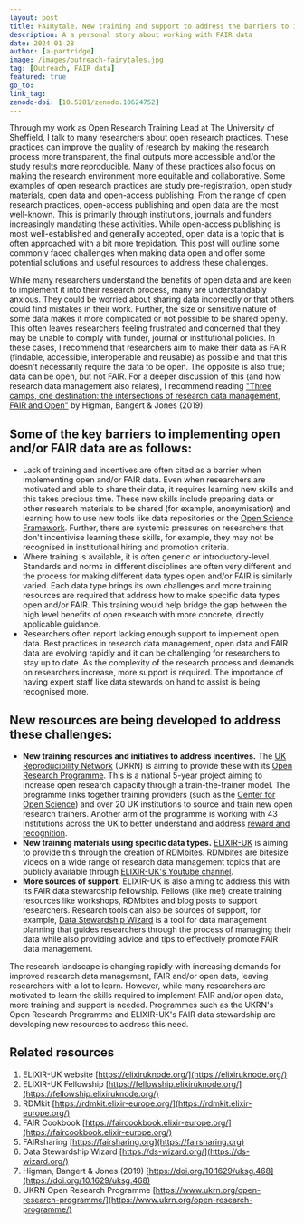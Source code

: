```yaml
---
layout: post
title: FAIRytale. New training and support to address the barriers to implementing Open and FAIR data practices
description: A a personal story about working with FAIR data
date: 2024-01-28
author: [a-partridge]
image: /images/outreach-fairytales.jpg
tag: [Outreach, FAIR data]
featured: true
go_to: 
link_tag: 
zenodo-doi: [10.5281/zenodo.10624752]
---
```



Through my work as Open Research Training Lead at The University of Sheffield, I talk to many researchers about open research practices. These practices can improve the quality of research by making the research process more transparent, the final outputs more accessible and/or the study results more reproducible. Many of these practices also focus on making the research environment more equitable and collaborative. Some examples of open research practices are study pre-registration, open study materials, open data and open-access publishing. From the range of open research practices, open-access publishing and open data are the most well-known. This is primarily through institutions, journals and funders increasingly mandating these activities. While open-access publishing is most well-established and generally accepted, open data is a topic that is often approached with a bit more trepidation. This post will outline some commonly faced challenges when making data open and offer some potential solutions and useful resources to address these challenges.

While many researchers understand the benefits of open data and are keen to implement it into their research process, many are understandably anxious. They could be worried about sharing data incorrectly or that others could find mistakes in their work. Further, the size or sensitive nature of some data makes it more complicated or not possible to be shared openly. This often leaves researchers feeling frustrated and concerned that they may be unable to comply with funder, journal or institutional policies. In these cases, I recommend that researchers aim to make their data as FAIR (findable, accessible, interoperable and reusable) as possible and that this doesn't necessarily require the data to be open. The opposite is also true; data can be open, but not FAIR. For a deeper discussion of this (and how research data management also relates), I recommend reading ["Three camps, one destination: the intersections of research data management, FAIR and Open"](https://doi.org/10.1629/uksg.468) by Higman, Bangert & Jones (2019).

## Some of the key barriers to implementing open and/or FAIR data are as follows:


- Lack of training and incentives are often cited as a barrier when implementing open and/or FAIR data. Even when researchers are motivated and able to share their data, it requires learning new skills and this takes precious time. These new skills include preparing data or other research materials to be shared (for example, anonymisation) and learning how to use new tools like data repositories or the [Open Science Framework](http://osf.io). Further, there are systemic pressures on researchers that don't incentivise learning these skills, for example, they may not be recognised in institutional hiring and promotion criteria.
- Where training is available, it is often generic or introductory-level. Standards and norms in different disciplines are often very different and the process for making different data types open and/or FAIR is similarly varied. Each data type brings its own challenges and more training resources are required that address how to make specific data types open and/or FAIR. This training would help bridge the gap between the high level benefits of open research with more concrete, directly applicable guidance.
- Researchers often report lacking enough support to implement open data.  Best practices in research data management, open data and FAIR data are evolving rapidly and it can be challenging for researchers to stay up to date. As the complexity of the research process and demands on researchers increase, more support is required. The importance of having expert staff like data stewards on hand to assist is being recognised more.



## New resources are being developed to address these challenges:


- **New training resources and initiatives to address incentives.** The [UK Reproducibility Network](https://www.ukrn.org/) (UKRN) is aiming to provide these with its [Open Research Programme](https://www.ukrn.org/open-research-programme/). This is a national 5-year project aiming to increase open research capacity through a train-the-trainer model. The programme links together training providers (such as the [Center for Open Science](https://www.cos.io/)) and over 20 UK institutions to source and train new open research trainers. Another arm of the programme is working with 43 institutions across the UK to better understand and address [reward and recognition](https://www.ukrn.org/2023/11/20/43-uk-institutions-reforming-recruitment-and-promotion/).
- **New training materials using specific data types.** [ELIXIR-UK](https://elixiruknode.org/) is aiming to provide this through the creation of RDMbites. RDMbites are bitesize videos on a wide range of research data management topics that are publicly available through [ELIXIR-UK's Youtube channel](https://www.youtube.com/@elixir-uk/videos).
- **More sources of support**. ELIXIR-UK is also aiming to address this with its FAIR data stewardship fellowship. Fellows (like me!) create training resources like workshops, RDMbites and blog posts to support researchers. Research tools can also be sources of support, for example, [Data Stewardship Wizard](https://ds-wizard.org/) is a tool for data management planning that guides researchers through the process of managing their data while also providing advice and tips to effectively promote FAIR data management.

The research landscape is changing rapidly with increasing demands for improved research data management, FAIR and/or open data, leaving researchers with a lot to learn. However, while many researchers are motivated to learn the skills required to implement FAIR and/or open data, more training and support is needed. Programmes such as the UKRN's Open Research Programme and ELIXIR-UK's FAIR data stewardship are developing new resources to address this need.



## Related resources

1. ELIXIR-UK website [https://elixiruknode.org/](https://elixiruknode.org/)
2. ELIXIR-UK Fellowship [https://fellowship.elixiruknode.org/](https://fellowship.elixiruknode.org/) 
3. RDMkit [https://rdmkit.elixir-europe.org/](https://rdmkit.elixir-europe.org/)
4. FAIR Cookbook [https://faircookbook.elixir-europe.org/](https://faircookbook.elixir-europe.org/)
5. FAIRsharing [https://fairsharing.org](https://fairsharing.org)
6. Data Stewardship Wizard [https://ds-wizard.org/](https://ds-wizard.org/)
7. Higman, Bangert & Jones (2019) [https://doi.org/10.1629/uksg.468](https://doi.org/10.1629/uksg.468)
8. UKRN Open Research Programme [https://www.ukrn.org/open-research-programme/](https://www.ukrn.org/open-research-programme/)
